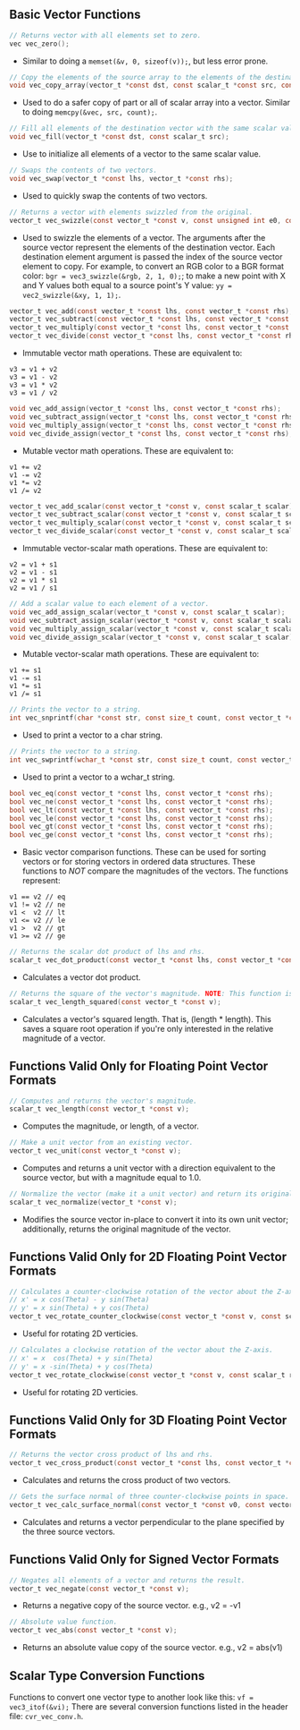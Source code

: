 Basic Vector Functions
----------------------

```C
// Returns vector with all elements set to zero.
vec vec_zero();
```
- Similar to doing a `memset(&v, 0, sizeof(v));`, but less error prone.

```C
// Copy the elements of the source array to the elements of the destination vector and zero any remaining elements.
void vec_copy_array(vector_t *const dst, const scalar_t *const src, const size_t count);
```
- Used to do a safer copy of part or all of scalar array into a vector. Similar to doing `memcpy(&vec, src, count);`.

```C
// Fill all elements of the destination vector with the same scalar value.
void vec_fill(vector_t *const dst, const scalar_t src);
```
- Use to initialize all elements of a vector to the same scalar value.

```C
// Swaps the contents of two vectors.
void vec_swap(vector_t *const lhs, vector_t *const rhs);
```
- Used to quickly swap the contents of two vectors.

```C
// Returns a vector with elements swizzled from the original.
vector_t vec_swizzle(const vector_t *const v, const unsigned int e0, const unsigned int e1, ...);
```
- Used to swizzle the elements of a vector. The arguments after the source vector represent the elements of the destination vector. Each destination element argument is passed the index of the source vector element to copy. For example, to convert an RGB color to a BGR format color: `bgr = vec3_swizzle(&rgb, 2, 1, 0);`; to make a new point with X and Y values both equal to a source point's Y value: `yy = vec2_swizzle(&xy, 1, 1);`.

```C
vector_t vec_add(const vector_t *const lhs, const vector_t *const rhs);
vector_t vec_subtract(const vector_t *const lhs, const vector_t *const rhs);
vector_t vec_multiply(const vector_t *const lhs, const vector_t *const rhs);
vector_t vec_divide(const vector_t *const lhs, const vector_t *const rhs);
```
- Immutable vector math operations. These are equivalent to:

```
v3 = v1 + v2
v3 = v1 - v2
v3 = v1 * v2
v3 = v1 / v2
```

```C
void vec_add_assign(vector_t *const lhs, const vector_t *const rhs);
void vec_subtract_assign(vector_t *const lhs, const vector_t *const rhs);
void vec_multiply_assign(vector_t *const lhs, const vector_t *const rhs);
void vec_divide_assign(vector_t *const lhs, const vector_t *const rhs);
```
- Mutable vector math operations. These are equivalent to:

```
v1 += v2
v1 -= v2
v1 *= v2
v1 /= v2
```

```C
vector_t vec_add_scalar(const vector_t *const v, const scalar_t scalar);
vector_t vec_subtract_scalar(const vector_t *const v, const scalar_t scalar);
vector_t vec_multiply_scalar(const vector_t *const v, const scalar_t scalar);
vector_t vec_divide_scalar(const vector_t *const v, const scalar_t scalar);
```
- Immutable vector-scalar math operations. These are equivalent to:

```
v2 = v1 + s1
v2 = v1 - s1
v2 = v1 * s1
v2 = v1 / s1
```

```C
// Add a scalar value to each element of a vector.
void vec_add_assign_scalar(vector_t *const v, const scalar_t scalar);
void vec_subtract_assign_scalar(vector_t *const v, const scalar_t scalar);
void vec_multiply_assign_scalar(vector_t *const v, const scalar_t scalar);
void vec_divide_assign_scalar(vector_t *const v, const scalar_t scalar);
```
- Mutable vector-scalar math operations. These are equivalent to:

```
v1 += s1
v1 -= s1
v1 *= s1
v1 /= s1
```

```C
// Prints the vector to a string.
int vec_snprintf(char *const str, const size_t count, const vector_t *const v);
```
- Used to print a vector to a char string.

```C
// Prints the vector to a string.
int vec_swprintf(wchar_t *const str, const size_t count, const vector_t *const v);
```
- Used to print a vector to a wchar_t string.

```C
bool vec_eq(const vector_t *const lhs, const vector_t *const rhs);
bool vec_ne(const vector_t *const lhs, const vector_t *const rhs);
bool vec_lt(const vector_t *const lhs, const vector_t *const rhs);
bool vec_le(const vector_t *const lhs, const vector_t *const rhs);
bool vec_gt(const vector_t *const lhs, const vector_t *const rhs);
bool vec_ge(const vector_t *const lhs, const vector_t *const rhs);
```
- Basic vector comparison functions. These can be used for sorting vectors or for storing vectors in ordered data structures. These functions to *NOT* compare the magnitudes of the vectors. The functions represent:

```
v1 == v2 // eq
v1 != v2 // ne
v1 <  v2 // lt
v1 <= v2 // le
v1 >  v2 // gt
v1 >= v2 // ge
```

```C
// Returns the scalar dot product of lhs and rhs.
scalar_t vec_dot_product(const vector_t *const lhs, const vector_t *const rhs);
```
- Calculates a vector dot product.

```C
// Returns the square of the vector's magnitude. NOTE: This function is faster than vec_length() if you only care about relative magnitude.
scalar_t vec_length_squared(const vector_t *const v);
```
- Calculates a vector's squared length. That is, (length * length). This saves a square root operation if you're only interested in the relative magnitude of a vector.

Functions Valid Only for Floating Point Vector Formats
------------------------------------------------------

```C
// Computes and returns the vector's magnitude.
scalar_t vec_length(const vector_t *const v);
```
- Computes the magnitude, or length, of a vector.

```C
// Make a unit vector from an existing vector.
vector_t vec_unit(const vector_t *const v);
```
- Computes and returns a unit vector with a direction equivalent to the source vector, but with a magnitude equal to 1.0.

```C
// Normalize the vector (make it a unit vector) and return its original length.
scalar_t vec_normalize(vector_t *const v);
```
- Modifies the source vector in-place to convert it into its own unit vector; additionally, returns the original magnitude of the vector.

Functions Valid Only for 2D Floating Point Vector Formats
---------------------------------------------------------

```C
// Calculates a counter-clockwise rotation of the vector about the Z-axis.
// x' = x cos(Theta) - y sin(Theta)
// y' = x sin(Theta) + y cos(Theta)
vector_t vec_rotate_counter_clockwise(const vector_t *const v, const scalar_t radians);
```
- Useful for rotating 2D verticies.

```C
// Calculates a clockwise rotation of the vector about the Z-axis.
// x' = x  cos(Theta) + y sin(Theta)
// y' = x -sin(Theta) + y cos(Theta)
vector_t vec_rotate_clockwise(const vector_t *const v, const scalar_t radians);
```
- Useful for rotating 2D verticies.

Functions Valid Only for 3D Floating Point Vector Formats
---------------------------------------------------------

```C
// Returns the vector cross product of lhs and rhs.
vector_t vec_cross_product(const vector_t *const lhs, const vector_t *const rhs);
```
- Calculates and returns the cross product of two vectors.

```C
// Gets the surface normal of three counter-clockwise points in space. 
vector_t vec_calc_surface_normal(const vector_t *const v0, const vector_t *const v1, const vector_t *const v2);
```
- Calculates and returns a vector perpendicular to the plane specified by the three source vectors.

Functions Valid Only for Signed Vector Formats
----------------------------------------------

```C
// Negates all elements of a vector and returns the result.
vector_t vec_negate(const vector_t *const v);
```
- Returns a negative copy of the source vector. e.g., v2 = -v1

```C
// Absolute value function.
vector_t vec_abs(const vector_t *const v);
```
- Returns an absolute value copy of the source vector. e.g., v2 = abs(v1)

Scalar Type Conversion Functions
--------------------------------

Functions to convert one vector type to another look like this: `vf = vec3_itof(&vi);` There are several conversion functions listed in the header file: `cvr_vec_conv.h`.
